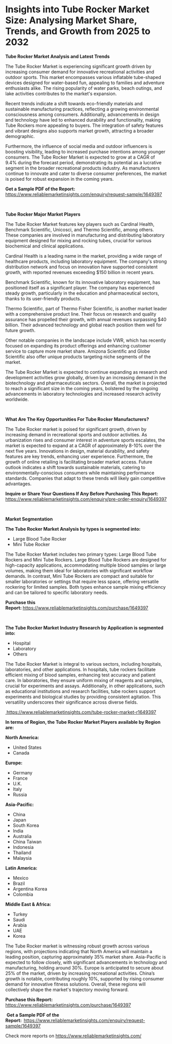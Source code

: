 <p><h1>Insights into Tube Rocker Market Size: Analysing Market Share, Trends, and Growth from 2025 to 2032</h1></p><p><strong>Tube Rocker Market Analysis and Latest Trends</strong></p>
<p><p>The Tube Rocker Market is experiencing significant growth driven by increasing consumer demand for innovative recreational activities and outdoor sports. This market encompasses various inflatable tube-shaped devices designed for water-based fun, appealing to families and adventure enthusiasts alike. The rising popularity of water parks, beach outings, and lake activities contributes to the market's expansion.</p><p>Recent trends indicate a shift towards eco-friendly materials and sustainable manufacturing practices, reflecting a growing environmental consciousness among consumers. Additionally, advancements in design and technology have led to enhanced durability and functionality, making Tube Rockers more appealing to buyers. The integration of safety features and vibrant designs also supports market growth, attracting a broader demographic.</p><p>Furthermore, the influence of social media and outdoor influencers is boosting visibility, leading to increased purchase intentions among younger consumers. The Tube Rocker Market is expected to grow at a CAGR of 9.4% during the forecast period, demonstrating its potential as a lucrative segment in the broader recreational products industry. As manufacturers continue to innovate and cater to diverse consumer preferences, the market is poised for robust expansion in the coming years.</p></p>
<p><strong>Get a Sample PDF of the Report:&nbsp;</strong> <a href="https://www.reliablemarketinsights.com/enquiry/request-sample/1649397?utm_campaign=1558&utm_medium=2&utm_source=Github&utm_content=ia&utm_term=03032025&utm_id=tube-rocker">https://www.reliablemarketinsights.com/enquiry/request-sample/1649397</a></p>
<p>&nbsp;</p>
<p><strong>Tube Rocker Major Market Players</strong></p>
<p><p>The Tube Rocker Market features key players such as Cardinal Health, Benchmark Scientific, Unicosci, and Thermo Scientific, among others. These companies are involved in manufacturing and distributing laboratory equipment designed for mixing and rocking tubes, crucial for various biochemical and clinical applications. </p><p>Cardinal Health is a leading name in the market, providing a wide range of healthcare products, including laboratory equipment. The company's strong distribution network and focus on innovation have supported consistent growth, with reported revenues exceeding $150 billion in recent years. </p><p>Benchmark Scientific, known for its innovative laboratory equipment, has positioned itself as a significant player. The company has experienced steady growth, particularly in the education and pharmaceutical sectors, thanks to its user-friendly products. </p><p>Thermo Scientific, part of Thermo Fisher Scientific, is another market leader with a comprehensive product line. Their focus on research and quality assurance has propelled their growth, with annual revenues surpassing $40 billion. Their advanced technology and global reach position them well for future growth.</p><p>Other notable companies in the landscape include VWR, which has recently focused on expanding its product offerings and enhancing customer service to capture more market share. Amizona Scientific and Globe Scientific also offer unique products targeting niche segments of the market.</p><p>The Tube Rocker Market is expected to continue expanding as research and development activities grow globally, driven by an increasing demand in the biotechnology and pharmaceuticals sectors. Overall, the market is projected to reach a significant size in the coming years, bolstered by the ongoing advancements in laboratory technologies and increased research activity worldwide.</p></p>
<p>&nbsp;</p>
<p><strong>What Are The Key Opportunities For Tube Rocker Manufacturers?</strong></p>
<p><p>The Tube Rocker market is poised for significant growth, driven by increasing demand in recreational sports and outdoor activities. As urbanization rises and consumer interest in adventure sports escalates, the market is expected to expand at a CAGR of approximately 8-10% over the next five years. Innovations in design, material durability, and safety features are key trends, enhancing user experience. Furthermore, the growth of online retailing is facilitating broader market access. Future outlook indicates a shift towards sustainable materials, catering to environmentally-conscious consumers while maintaining performance standards. Companies that adapt to these trends will likely gain competitive advantages.</p></p>
<p><strong>Inquire or Share Your Questions If Any Before Purchasing This Report:</strong> <a href="https://www.reliablemarketinsights.com/enquiry/pre-order-enquiry/1649397?utm_campaign=1558&utm_medium=2&utm_source=Github&utm_content=ia&utm_term=03032025&utm_id=tube-rocker">https://www.reliablemarketinsights.com/enquiry/pre-order-enquiry/1649397</a></p>
<p>&nbsp;</p>
<p><strong>Market Segmentation</strong></p>
<p><strong>The Tube Rocker Market Analysis by types is segmented into:</strong></p>
<p><ul><li>Large Blood Tube Rocker</li><li>Mini Tube Rocker</li></ul></p>
<p><p>The Tube Rocker Market includes two primary types: Large Blood Tube Rockers and Mini Tube Rockers. Large Blood Tube Rockers are designed for high-capacity applications, accommodating multiple blood samples or large volumes, making them ideal for laboratories with significant workflow demands. In contrast, Mini Tube Rockers are compact and suitable for smaller laboratories or settings that require less space, offering versatile rockering for limited samples. Both types enhance sample mixing efficiency and can be tailored to specific laboratory needs.</p></p>
<p><strong>Purchase this Report:&nbsp;</strong><a href="https://www.reliablemarketinsights.com/purchase/1649397?utm_campaign=1558&utm_medium=2&utm_source=Github&utm_content=ia&utm_term=03032025&utm_id=tube-rocker">https://www.reliablemarketinsights.com/purchase/1649397</a></p>
<p>&nbsp;</p>
<p><strong>The Tube Rocker Market Industry Research by Application is segmented into:</strong></p>
<p><ul><li>Hospital</li><li>Laboratory</li><li>Others</li></ul></p>
<p><p>The Tube Rocker Market is integral to various sectors, including hospitals, laboratories, and other applications. In hospitals, tube rockers facilitate efficient mixing of blood samples, enhancing test accuracy and patient care. In laboratories, they ensure uniform mixing of reagents and samples, crucial for experiments and assays. Additionally, in other applications, such as educational institutions and research facilities, tube rockers support experiments and biological studies by providing consistent agitation. This versatility underscores their significance across diverse fields.</p></p>
<p><a href="https://www.reliablemarketinsights.com/tube-rocker-market-r1649397?utm_campaign=1558&utm_medium=2&utm_source=Github&utm_content=ia&utm_term=03032025&utm_id=tube-rocker">&nbsp;https://www.reliablemarketinsights.com/tube-rocker-market-r1649397</a></p>
<p><strong>In terms of Region, the Tube Rocker Market Players available by Region are:</strong></p>
<p>
    <p> <strong> North America: </strong>
        <ul>
            <li>United States</li>
            <li>Canada</li>
        </ul>
        </p> 
    <p> <strong> Europe: </strong>
        <ul>
            <li>Germany</li>
            <li>France</li>
            <li>U.K.</li>
            <li>Italy</li>
            <li>Russia</li>
        </ul>
        </p> 
    <p> <strong> Asia-Pacific: </strong>
        <ul>
            <li>China</li>
            <li>Japan</li>
            <li>South Korea</li>
            <li>India</li>
            <li>Australia</li>
            <li>China Taiwan</li>
            <li>Indonesia</li>
            <li>Thailand</li>
            <li>Malaysia</li>
        </ul>
        </p> 
    <p> <strong> Latin America: </strong>
        <ul>
            <li>Mexico</li>
            <li>Brazil</li>
            <li>Argentina Korea</li>
            <li>Colombia</li>
        </ul>
        </p> 
    <p> <strong> Middle East & Africa: </strong>
        <ul>
            <li>Turkey</li>
            <li>Saudi</li>
            <li>Arabia</li>
            <li>UAE</li>
            <li>Korea</li>
        </ul>
    </p>
    </p>
<p><p>The Tube Rocker market is witnessing robust growth across various regions, with projections indicating that North America will maintain a leading position, capturing approximately 35% market share. Asia-Pacific is expected to follow closely, with significant advancements in technology and manufacturing, holding around 30%. Europe is anticipated to secure about 25% of the market, driven by increasing recreational activities. China’s growth is notable, contributing roughly 10%, supported by rising consumer demand for innovative fitness solutions. Overall, these regions will collectively shape the market's trajectory moving forward.</p></p>
<p><strong>Purchase this Report: </strong><a href="https://www.reliablemarketinsights.com/purchase/1649397?utm_campaign=1558&utm_medium=2&utm_source=Github&utm_content=ia&utm_term=03032025&utm_id=tube-rocker">https://www.reliablemarketinsights.com/purchase/1649397</a></p>
<p>&nbsp;<strong>Get a Sample PDF of the Report:&nbsp;&nbsp;</strong><a href="https://www.reliablemarketinsights.com/enquiry/request-sample/1649397?utm_campaign=1558&utm_medium=2&utm_source=Github&utm_content=ia&utm_term=03032025&utm_id=tube-rocker">https://www.reliablemarketinsights.com/enquiry/request-sample/1649397</a></p>
<p><strong></strong></p>
<p>Check more reports on <a href="https://www.reliablemarketinsights.com/?utm_campaign=1558&utm_medium=2&utm_source=Github&utm_content=ia&utm_term=03032025&utm_id=tube-rocker">https://www.reliablemarketinsights.com/</a></p>